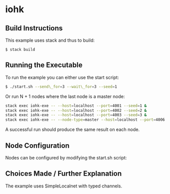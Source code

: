 # iohk

## Build Instructions

This example uses stack and thus to build:

`$ stack build`

## Running the Executable

To run the example you can either use the start script:
```bash
$ ./start.sh --send\_for=3 --wait\_for=3 --seed=1
```

Or run N + 1 nodes where the last node is a master node:
```bash
stack exec iohk-exe -- --host=localhost --port=4001 --seed=1 &
stack exec iohk-exe -- --host=localhost --port=4002 --seed=2 &
stack exec iohk-exe -- --host=localhost --port=4003 --seed=3 &
stack exec iohk-exe -- --node-type=master --host=localhost --port=4006 --send-for=3 --wait-for=3
```

A successful run should produce the same result on each node.

## Node Configuration

Nodes can be configured by modifying the start.sh script:

## Choices Made / Further Explanation

The example uses SimpleLocalnet with typed channels. 
